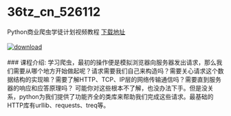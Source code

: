 # 36tz_cn_526112
Python商业爬虫学徒计划视频教程
[下载地址](http://www.36tz.cn/article/526112 "下载地址")
<br/></br>[![download](http://36tz.cn/muke_img/2019_07_356-11-300x178.jpg "下载地址")](http://www.36tz.cn/article/526112 "下载地址")
<br/></br>### 课程介绍:
学习爬虫，最初的操作便是模拟浏览器向服务器发出请求，那么我们需要从哪个地方开始做起呢？请求需要我们自己来构造吗？需要关心请求这个数据结构的实现嘛？需要了解HTTP、TCP、IP层的网络传输通信吗？需要直到服务器的响应和应答原理吗？
可能你对这些根本不了解，也没办法下手。但是没关系，python为我们提供了功能齐全的类库来帮助我们完成这些请求。最基础的HTTP库有urllib、requests、treq等。


